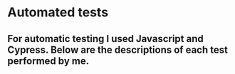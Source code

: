 # Automated tests 
For automatic testing I used Javascript and Cypress.
Below are the descriptions of each test performed by me.
---------------------------------------
